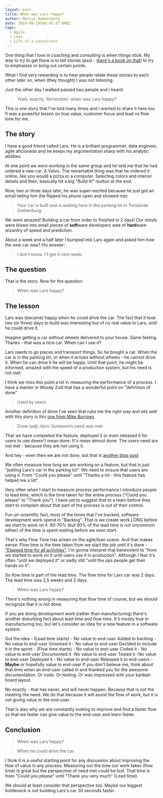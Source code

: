 ```yaml
---
layout: post
title: When was Lars happy?
author: Marcus Hammarberg
date: 2019-09-10T08:45:17.000Z
tags:
  - Agile
  - Lean
  - Life of a consultant
---
```


One thing that I love in coaching and consulting is when things stick. My way to try to get there is to tell stories (psst - [there's a book on that](https://www.amazon.com/Made-Stick-Ideas-Survive-Others/dp/1400064287/ref=sr_1_1?keywords=made+to+stick&qid=1568215827&s=gateway&sr=8-1)) to try to emphasize or bring out certain points.

What I find very rewarding is to hear people relate these stories to each other later on, when (they thought) I was not listening.

Just the other day I walked passed two people and I heard:

> Yeah, exactly. Remember: when was Lars happy?

This is one story that I've told many times and I wanted to share it here too. It was a powerful lesson on true value, customer focus and lead vs flow time for me.

<!-- excerpt-end -->

## The story

I have a good friend called Lars. He is a brilliant programmer, data engineer, agile aficionado and he keeps my argumentation sharp with his analytic abilities.

At one point we were working in the same group and he told me that he had ordered a new car. A Volvo. The remarkable thing was that he ordered it online, like you would a pizza or a computer. Selecting colors and interior details and then, basically hit a big "Build It!"-button at the end.

Now, two or three days later, he was super-excited because he just got an email telling him (he flipped his phone open and showed me):

> Your car is built and is waiting here in the parking lot in Torslanda Gothenburg.

We were amazed! Building a car from order to finished in 2 days! Our minds were blown into small pieces of **soft**ware developers awe of **hard**ware wizardry of speed and prediction.

About a week and a half later I bumped into Lars again and asked him how the new car was? His answer:

> I don't know. I'll get it next week.

## The question

That is the story. Now for the question:

> When was Lars happy?

## The lesson

Lars was (became) happy when he could drive the car. The fact that it took two (or three) days to build was interesting but of no real value to Lars, until he could drive it.

Imagine getting a car without wheels delivered to your house. Same feeling. Thanks - that was a nice car. When can I use it?

Lars needs to go places and transport things. So he bought a car. When the car is in the parking lot, or when it arrives without wheels - he cannot drive it. When he can drive it he will be happy. Until that point, he might be informed, amazed with the speed of a production system, but his need is not met.

I think we miss this point a lot in measuring the performance of a process. I have a mentor in Woody Zuill that has a wonderful point on "definition of done"

> Used by users

Another definition of done I've seen that rubs me the right way and sits well with this story is this [one from Mike Burrows](https://www.agendashift.com/done)

> Done (adj) /dʌn/
> Someone’s need was met.

That we have completed the feature, deployed it or even released it for users to use doesn't mean done. It's mean almost done. The users need are not met - because they are not using it.

And hey - even then we are not *done*, but that is [another blog post](https://www.marcusoft.net/2017/02/comments-on-board-practices-3.html)

We often measure how long we are working on a feature, but that is just "putting Lars's car in the parking lot". We need to ensure that users are using it. From "Could you please" until "Thanks a lot - this feature has helped me a lot".

Very often when I start to measure process performance I introduce people to lead time, which is the time taken for the entire process ("Could you please" to "Thank you").
I have yet to suggest that to a team before they start to complain about that part of the process is out of their control.

Fun un-scientific fact, most of the times that I've tracked, software development work spend in "Backlog". That is we create work LONG before we start to work on it. 60-70% (but 90% of the lead time is not uncommon either) of the time is spent waiting before we even start.

That's why Flow Time has arisen on the agile/lean scene. And that makes sense: Flow time is the time taken from we start the job until it's done - ["Elapsed time for all activities"](https://ddegrandis.com/flow-metrics-how-to-get-started-measuring-your-value-streams/). I'm gonna interpret that benevolent to "from we started to work on it until users use it in production". Although I fear it's often "until we deployed it" or sadly still "until the ops people get their hands on it".

So flow time is part of the lead time. The flow time for Lars car was 2 days. The lead time was 2,5 weeks and 2 days.

> When was Lars happy?

There's nothing wrong in measuring that flow time of course, but we should recognize that it is not done.

If you are doing development work (rather than manufacturing) there's another disturbing fact about lead time and flow time. It's mostly true in manufacturing too, but let's consider an idea for a new feature in a software system:

Got the idea - (Lead time starts) - No value to end-user
Added to backlog - No value to end-user
Groomed it - No value to end-user
Decided to include it in the sprint - (Flow time starts) - No value to end-user
Coded it - No value to end-user
Documented it -No value to end-user
Tested it -No value to end-user
Deployed it - No value to end-user
Released it to end-users - **Maybe** or hopefully value to end-user
If you don't believe me, think about that time when an end-user called in and thanked you for the awesome documentation. Or code. Or testing. Or was impressed with your kanban board layout.

No exactly - that has never, and will never happen. Because that is not the meeting the need. We do that because it will assist the flow of work, but it is not giving value to the end-user.

That is also why we are constantly looking to improve and find a faster flow so that we faster can give value to the end-user and learn faster.

## Conclusion

> When was Lars happy?

> When he could drive the car.

I think it is a useful starting point for any discussion about improving the flow of value in any process. Measuring our the time our work takes (flow time) is great but the perspective of need met could be lost. That time is from "Could you please" until "Thank you very much" (Lead time).

We should at least consider that perspective too. Maybe our biggest bottleneck is not building Lars's car 30 seconds faster.
